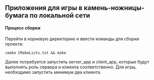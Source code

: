 ## Приложения для игры в камень-ножницы-бумага по локальной сети

#### Процесс сборки
Перейти в корневую директорию и ввести команды для сборки проекта:
```
cmake CMakeLists.txt && make
```
Далее потребуется запустить server_app и client_app, которые будут выполнять роль сервера и клиента соответственно. 
Для игры, необходимо запустить минимум два клиента.
